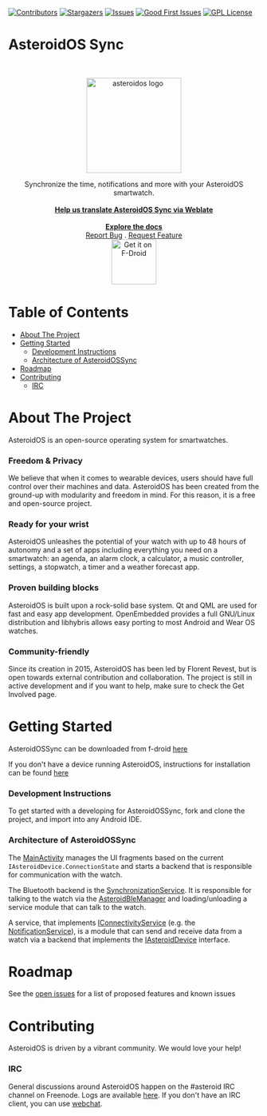 [![Contributors][contributors-shield]][contributors-url]
[![Stargazers][stars-shield]][stars-url]
[![Issues][issues-shield]][issues-url]
[![Good First Issues][good-first-issue-shield]][good-first-issue-url]
[![GPL License][license-shield]][license-url]

AsteroidOS Sync
 ===============
<br />
<p align="center">
<a href = "https://asteroidos.org/">
<img alt="asteroidos logo" width="190" src="https://asteroidos.org/public/img/logo.png">
</a>
</div>

  <p align="center">
    Synchronize the time, notifications and more with your AsteroidOS smartwatch.
    <br />
    <br />
    <a href = "https://hosted.weblate.org/projects/asteroidos/sync/">
        <strong>Help us translate AsteroidOS Sync via Weblate </strong>
    </a>
    <br />
    <br />
        <a href="https://asteroidos.org/wiki/documentation/"><strong>Explore the docs </strong></a>
    <br />
    <a href="https://github.com/AsteroidOS/AsteroidOSSync/issues">Report Bug</a>
    .
    <a href="https://github.com/AsteroidOS/AsteroidOSSync/issues?q=is%3Aissue+is%3Aopen+label%3Aenhancement">Request Feature</a>
    <br />
    <a href="https://f-droid.org/packages/org.asteroidos.sync/" target="_blank">
    <img src="https://fdroid.gitlab.io/artwork/badge/get-it-on.png" alt="Get it on F-Droid" height="90"/></a>
   </p>
</p>

# Table of Contents 
* [About The Project](#about-the-project) 
* [Getting Started](#getting-started)
  * [Development Instructions](#development-instructions)
  * [Architecture of AsteroidOSSync](#architecture-of-asteroidossync) 
* [Roadmap](#roadmap)
* [Contributing](#contributing)
  * [IRC](#IRC)

# About The Project 

AsteroidOS is an open-source operating system for smartwatches.

### Freedom & Privacy

We believe that when it comes to wearable devices, users should have full control over their machines and data. AsteroidOS has been created from the ground-up with modularity and freedom in mind. For this reason, it is a free and open-source project.

### Ready for your wrist

AsteroidOS unleashes the potential of your watch with up to 48 hours of autonomy and a set of apps including everything you need on a smartwatch: an agenda, an alarm clock, a calculator, a music controller, settings, a stopwatch, a timer and a weather forecast app.

### Proven building blocks

AsteroidOS is built upon a rock-solid base system. Qt and QML are used for fast and easy app development. OpenEmbedded provides a full GNU/Linux distribution and libhybris allows easy porting to most Android and Wear OS watches.

### Community-friendly

Since its creation in 2015, AsteroidOS has been led by Florent Revest, but is open towards external contribution and collaboration. The project is still in active development and if you want to help, make sure to check the Get Involved page.

# Getting Started 

AsteroidOSSync can be downloaded from f-droid [here](https://f-droid.org/packages/org.asteroidos.sync/) 

If you don't have a device running AsteroidOS, instructions for installation can be found [here](https://asteroidos.org/install/) 

### Development Instructions 

To get started with a developing for AsteroidOSSync, fork and clone the project, and import into any Android IDE. 

### Architecture of AsteroidOSSync

The [MainActivity](./app/src/main/java/org/asteroidos/sync/MainActivity.java) manages the UI fragments based on the current `IAsteroidDevice.ConnectionState` and starts a backend that is responsible for communication with the watch.

The Bluetooth backend is the [SynchronizationService](./app/src/main/java/org/asteroidos/sync/services/SynchronizationService.java). It is  responsible for talking to the watch via the [AsteroidBleManager](./app/src/main/java/org/asteroidos/sync/asteroid/AsteroidBleManager.java) and loading/unloading a service module that can talk to the watch.

A service, that implements [IConnectivityService](./app/src/main/java/org/asteroidos/sync/connectivity/IConnectivityService.java) (e.g. the [NotificationService](./app/src/main/java/org/asteroidos/sync/connectivity/NotificationService.java)), is a module that can send and receive data from a watch via a backend that implements the [IAsteroidDevice](./app/src/main/java/org/asteroidos/sync/asteroid/IAsteroidDevice.java) interface.

# Roadmap

See the [open issues](https://github.com/AsteroidOS/AsteroidOSSync/issues) for a list of proposed features and known issues 

# Contributing

AsteroidOS is driven by a vibrant community. We would love your help!

### IRC
General discussions around AsteroidOS happen on the #asteroid IRC channel on Freenode. Logs are available [here](https://log.asteroidos.org/). 
If you don't have an IRC client, you can use [webchat](https://webchat.freenode.net/).


[contributors-shield]: https://img.shields.io/github/contributors/AsteroidOS/AsteroidOSSync.svg?style=flat-square
[contributors-url]: https://github.com/AsteroidOS/AsteroidOSSync/graphs/contributors

[forks-shield]: https://img.shields.io/github/forks/AsteroidOS/AsteroidOSSync.svg?style=flat-square
[forks-url]: https://github.com/microsoft/AsteroidOS/AsteroidOSSync/members

[stars-shield]: https://img.shields.io/github/stars/AsteroidOS/AsteroidOSSync.svg?style=flat-square
[stars-url]: https://github.com/AsteroidOS/AsteroidOSSync/stargazers

[issues-shield]: https://img.shields.io/github/issues/AsteroidOS/AsteroidOSSync.svg?style=flat-square
[issues-url]: https://github.com/AsteroidOS/AsteroidOSSync/issues

[good-first-issue-shield]: https://img.shields.io/github/issues/AsteroidOS/AsteroidOSSync/good%20first%20issue?style=flat-square
[good-first-issue-url]: https://github.com/AsteroidOS/AsteroidOSSync/issues?q=is%3Aissue+is%3Aopen+label%3A%22good+first+issue%22

[license-shield]: https://img.shields.io/github/license/AsteroidOS/AsteroidOSSync.svg?style=flat-square
[license-url]: https://github.com/AsteroidOS/AsteroidOSSync/blob/master/LICENSE
